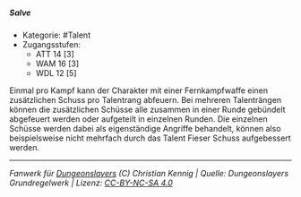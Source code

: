<!---
Dies ist ein Fanwerk für DUNGEONSLAYERS (C) von Christian Kennig

Quellen:      [Dungeonslayers Grundregelwerk](https://dungeonslayers.net/download/Dungeonslayers4.pdf)
              [Talentbeschreibungen](https://www.f-space.de/ds4/tools-talentcards.html)
License:      [CC-BY-NC-SA 4.0](https://creativecommons.org/licenses/by-nc-sa/4.0/deed.de)
Richtlinien:  [Fanwerkrichtlinien](https://www.dungeonslayers.net/fanwerk-richtlinien/)
Autor:        Zauberlehrling
-->

  
##### Salve  
- Kategorie: #Talent  
- Zugangsstufen:  
  - ATT 14 [3]  
  - WAM 16 [3]  
  - WDL 12 [5]  

Einmal pro Kampf kann der Charakter mit einer Fernkampfwaffe einen zusätzlichen Schuss pro Talentrang abfeuern. Bei mehreren Talenträngen können die zusätzlichen Schüsse alle zusammen in einer Runde gebündelt abgefeuert werden oder aufgeteilt in einzelnen Runden. Die einzelnen Schüsse werden dabei als eigenständige Angriffe behandelt, können also beispielsweise nicht mehrfach durch das Talent Fieser Schuss aufgebessert werden.


___  
*Fanwerk für [Dungeonslayers](https://www.dungeonslayers.net/) (C) Christian Kennig | Quelle: Dungeonslayers Grundregelwerk | Lizenz: [CC-BY-NC-SA 4.0](https://creativecommons.org/licenses/by-nc-sa/4.0/deed.de)*  